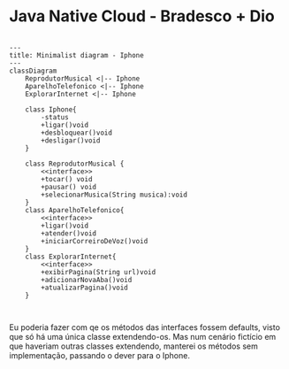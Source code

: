 # Java Native Cloud - Bradesco + Dio

``` mermaid

---
title: Minimalist diagram - Iphone
---
classDiagram
    ReprodutorMusical <|-- Iphone
    AparelhoTelefonico <|-- Iphone
    ExplorarInternet <|-- Iphone

    class Iphone{
        -status
        +ligar()void
        +desbloquear()void
        +desligar()void
    }

    class ReprodutorMusical {
        <<interface>>
        +tocar() void
        +pausar() void
        +selecionarMusica(String musica):void
    }
    class AparelhoTelefonico{
        <<interface>>
        +ligar()void
        +atender()void
        +iniciarCorreiroDeVoz()void
    }
    class ExplorarInternet{
        <<interface>>
        +exibirPagina(String url)void
        +adicionarNovaAba()void
        +atualizarPagina()void
    }



```

Eu poderia fazer com qe os métodos das interfaces fossem defaults, visto que só há uma única classe extendendo-os. Mas num cenário fictício em que haveriam outras classes extendendo, manterei os métodos sem implementação, passando o dever para o Iphone.
